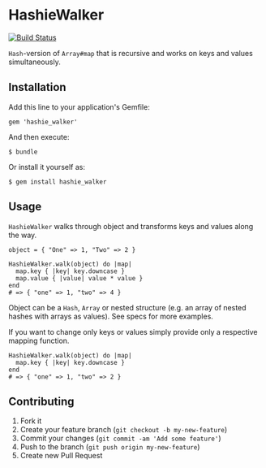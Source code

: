 # HashieWalker

[![Build Status](https://secure.travis-ci.org/monterail/hashie_walker.png)](http://travis-ci.org/monterail/hashie_walker)

`Hash`-version of `Array#map` that is recursive and works on keys and values simultaneously.

## Installation

Add this line to your application's Gemfile:

    gem 'hashie_walker'

And then execute:

    $ bundle

Or install it yourself as:

    $ gem install hashie_walker

## Usage

`HashieWalker` walks through object and transforms keys and values along the way.

    object = { "One" => 1, "Two" => 2 }

    HashieWalker.walk(object) do |map|
      map.key { |key| key.downcase }
      map.value { |value| value * value }
    end
    # => { "one" => 1, "two" => 4 }

Object can be a `Hash`, `Array` or nested structure (e.g. an array of nested hashes with arrays as values). See specs for more examples.

If you want to change only keys or values simply provide only a respective mapping function.

    HashieWalker.walk(object) do |map|
      map.key { |key| key.downcase }
    end
    # => { "one" => 1, "two" => 2 }

## Contributing

1. Fork it
2. Create your feature branch (`git checkout -b my-new-feature`)
3. Commit your changes (`git commit -am 'Add some feature'`)
4. Push to the branch (`git push origin my-new-feature`)
5. Create new Pull Request
